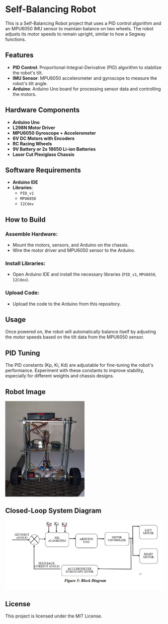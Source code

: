 # Self-Balancing Robot

This is a Self-Balancing Robot project that uses a PID control algorithm and an MPU6050 IMU sensor to maintain balance on two wheels. The robot adjusts its motor speeds to remain upright, similar to how a Segway functions.

## Features
- **PID Control**: Proportional-Integral-Derivative (PID) algorithm to stabilize the robot's tilt.
- **IMU Sensor**: MPU6050 accelerometer and gyroscope to measure the robot's tilt angle.
- **Arduino**: Arduino Uno board for processing sensor data and controlling the motors.

## Hardware Components
- **Arduino Uno**
- **L298N Motor Driver**
- **MPU6050 Gyroscope + Accelerometer**
- **6V DC Motors with Encoders**
- **RC Racing Wheels**
- **9V Battery or 2x 18650 Li-ion Batteries**
- **Laser Cut Plexiglass Chassis**

## Software Requirements
- **Arduino IDE**
- **Libraries**:
  - `PID_v1`
  - `MPU6050`
  - `I2Cdev`

## How to Build

### Assemble Hardware:
- Mount the motors, sensors, and Arduino on the chassis.
- Wire the motor driver and MPU6050 sensor to the Arduino.

### Install Libraries:
- Open Arduino IDE and install the necessary libraries (`PID_v1`, `MPU6050`, `I2Cdev`).

### Upload Code:
- Upload the code to the Arduino from this repository.

## Usage
Once powered on, the robot will automatically balance itself by adjusting the motor speeds based on the tilt data from the MPU6050 sensor.

## PID Tuning
The PID constants (Kp, Ki, Kd) are adjustable for fine-tuning the robot's performance. Experiment with these constants to improve stability, especially for different weights and chassis designs.

## Robot Image
<img src="robot.jpeg" width="50%" />

## Closed-Loop System Diagram
![Block Diagram](block%20diagram.PNG)

## License
This project is licensed under the MIT License.

